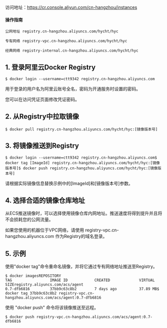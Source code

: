 访问地址：https://cr.console.aliyun.com/cn-hangzhou/instances

#### 操作指南

```
公网地址 registry.cn-hangzhou.aliyuncs.com/hycht/hyc

专有网络 registry-vpc.cn-hangzhou.aliyuncs.com/hycht/hyc

经典网络 registry-internal.cn-hangzhou.aliyuncs.com/hycht/hyc
```

## 1. 登录阿里云Docker Registry

```
$ docker login --username=ctt9342 registry.cn-hangzhou.aliyuncs.com
```

用于登录的用户名为阿里云账号全名，密码为开通服务时设置的密码。

您可以在访问凭证页面修改凭证密码。

## 2. 从Registry中拉取镜像

```
$ docker pull registry.cn-hangzhou.aliyuncs.com/hycht/hyc:[镜像版本号]
```

## 3. 将镜像推送到Registry

```
$ docker login --username=ctt9342 registry.cn-hangzhou.aliyuncs.com$ docker tag [ImageId] registry.cn-hangzhou.aliyuncs.com/hycht/hyc:[镜像版本号]$ docker push registry.cn-hangzhou.aliyuncs.com/hycht/hyc:[镜像版本号]
```

请根据实际镜像信息替换示例中的[ImageId]和[镜像版本号]参数。

## 4. 选择合适的镜像仓库地址

从ECS推送镜像时，可以选择使用镜像仓库内网地址。推送速度将得到提升并且将不会损耗您的公网流量。

如果您使用的机器位于VPC网络，请使用 registry-vpc.cn-hangzhou.aliyuncs.com 作为Registry的域名登录。

## 5. 示例

使用"docker tag"命令重命名镜像，并将它通过专有网络地址推送至Registry。

```
$ docker imagesREPOSITORY                                                         TAG                 IMAGE ID            CREATED             VIRTUAL SIZEregistry.aliyuncs.com/acs/agent                                    0.7-dfb6816         37bb9c63c8b2        7 days ago          37.89 MB$ docker tag 37bb9c63c8b2 registry-vpc.cn-hangzhou.aliyuncs.com/acs/agent:0.7-dfb6816
```

使用 "docker push" 命令将该镜像推送至远程。

```
$ docker push registry-vpc.cn-hangzhou.aliyuncs.com/acs/agent:0.7-dfb6816
```